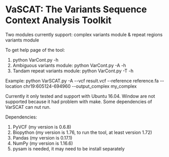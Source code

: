 # VaSCAT: The Variants Sequence Context Analysis Toolkit
Two modules currently support: complex variants module & repeat regions variants module

To get help page of the tool: 
1. python VarCont.py -h
2. Ambiguous variants module: python VarCont.py -A -h
3. Tandam repeat variants module: python VarCont.py -T -h


Example: python VarSCAT.py -A --vcf result.vcf --reference reference.fa --location chr19:605124-694960 --output_complex my_complex 

Currently it only tested and support with Ubuntu 16.04. Window are not supported because it had problem with make. Some dependencies of VarSCAT can nut run.

Dependencies: 
1. PyVCF (my version is 0.6.8)
2. Biopython (my version is 1.76, to run the tool, at least version 1.72)
3. Pandas (my version is 0.17.1)
4. NumPy (my version is 1.16.6)
5. pysam is needed, it may need to be install separately              
